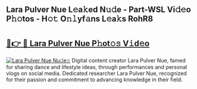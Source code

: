 ## Lara Pulver Nue L𝚎a𝚔ed N𝚞𝚍e - Part-WSL Vi𝚍𝚎o P𝚑𝚘tos - H𝚘𝚝 O𝚗𝚕yf𝚊ns L𝚎a𝚔s RohR8

# <h2><a href="http://kfeh29.oniu.top/?m=Lara+Pulver+Nue">🔗👉 🔴 Lara Pulver Nue P𝚑ot𝚘𝚜 V𝚒d𝚎o</a></h2>

[![Lara Pulver Nue Nu𝚍e𝚜](https://i.imgur.com/0qMVB7G.gif)](http://kfeh29.oniu.top/?m=Lara+Pulver+Nue)
Digital content creator Lara Pulver Nue, famed for sharing dance and lifestyle ideas, through performances and personal vlogs on social media. Dedicated researcher Lara Pulver Nue, recognized for their passion and commitment to advancing knowledge in their field.  

